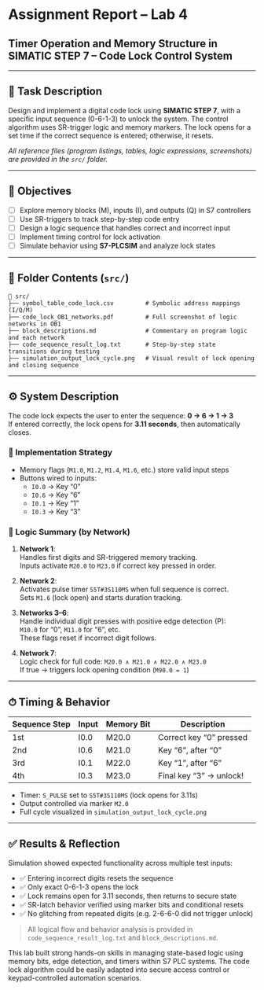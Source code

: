 # Assignment Report – Lab 4  
## Timer Operation and Memory Structure in SIMATIC STEP 7 – Code Lock Control System  
---

## 🧩 Task Description 

Design and implement a digital code lock using **SIMATIC STEP 7**, with a specific input sequence (0-6-1-3) to unlock the system. The control algorithm uses SR-trigger logic and memory markers. The lock opens for a set time if the correct sequence is entered; otherwise, it resets.

_All reference files (program listings, tables, logic expressions, screenshots) are provided in the `src/` folder._

---

## 🎯 Objectives  

- [ ] Explore memory blocks (M), inputs (I), and outputs (Q) in S7 controllers  
- [ ] Use SR-triggers to track step-by-step code entry  
- [ ] Design a logic sequence that handles correct and incorrect input  
- [ ] Implement timing control for lock activation  
- [ ] Simulate behavior using **S7-PLCSIM** and analyze lock states  

---

## 📂 Folder Contents (`src/`)  

```plaintext
📁 src/
├── symbol_table_code_lock.csv         # Symbolic address mappings (I/Q/M)
├── code_lock_OB1_networks.pdf         # Full screenshot of logic networks in OB1
├── block_descriptions.md              # Commentary on program logic and each network
├── code_sequence_result_log.txt       # Step-by-step state transitions during testing
├── simulation_output_lock_cycle.png   # Visual result of lock opening and closing sequence
```

---

## ⚙️ System Description  

The code lock expects the user to enter the sequence: **0 → 6 → 1 → 3**  
If entered correctly, the lock opens for **3.11 seconds**, then automatically closes.

### 🔹 Implementation Strategy  
- Memory flags (`M1.0`, `M1.2`, `M1.4`, `M1.6`, etc.) store valid input steps  
- Buttons wired to inputs:  
  - `I0.0` → Key “0”  
  - `I0.6` → Key “6”  
  - `I0.1` → Key “1”  
  - `I0.3` → Key “3”

### 🔹 Logic Summary (by Network)  

1. **Network 1**:  
   Handles first digits and SR-triggered memory tracking.  
   Inputs activate `M20.0` to `M23.0` if correct key pressed in order.

2. **Network 2**:  
   Activates pulse timer `S5T#3S110MS` when full sequence is correct.  
   Sets `M1.6` (lock open) and starts duration tracking.

3. **Networks 3–6**:  
   Handle individual digit presses with positive edge detection (P):  
   `M10.0` for “0”, `M11.0` for “6”, etc.  
   These flags reset if incorrect digit follows.

4. **Network 7**:  
   Logic check for full code: `M20.0 ∧ M21.0 ∧ M22.0 ∧ M23.0`  
   If true → triggers lock opening condition (`M90.0 = 1`)

---

## ⏱ Timing & Behavior  

<table>
  <thead>
    <tr>
      <th>Sequence Step</th>
      <th>Input</th>
      <th>Memory Bit</th>
      <th>Description</th>
    </tr>
  </thead>
  <tbody>
    <tr>
      <td>1st</td>
      <td>I0.0</td>
      <td>M20.0</td>
      <td>Correct key “0” pressed</td>
    </tr>
    <tr>
      <td>2nd</td>
      <td>I0.6</td>
      <td>M21.0</td>
      <td>Key “6”, after “0”</td>
    </tr>
    <tr>
      <td>3rd</td>
      <td>I0.1</td>
      <td>M22.0</td>
      <td>Key “1”, after “6”</td>
    </tr>
    <tr>
      <td>4th</td>
      <td>I0.3</td>
      <td>M23.0</td>
      <td>Final key “3” → unlock!</td>
    </tr>
  </tbody>
</table>

- Timer: `S_PULSE` set to `S5T#3S110MS` (lock opens for 3.11s)  
- Output controlled via marker `M2.0`  
- Full cycle visualized in `simulation_output_lock_cycle.png`  

---

## ✅ Results & Reflection  

Simulation showed expected functionality across multiple test inputs:

- ✅ Entering incorrect digits resets the sequence  
- ✅ Only exact 0-6-1-3 opens the lock  
- ✅ Lock remains open for 3.11 seconds, then returns to secure state  
- ✅ SR-latch behavior verified using marker bits and conditional resets  
- ✅ No glitching from repeated digits (e.g. 2-6-6-0 did not trigger unlock)  

> All logical flow and behavior analysis is provided in `code_sequence_result_log.txt` and `block_descriptions.md`.

This lab built strong hands-on skills in managing state-based logic using memory bits, edge detection, and timers within S7 PLC systems. The code lock algorithm could be easily adapted into secure access control or keypad-controlled automation scenarios.